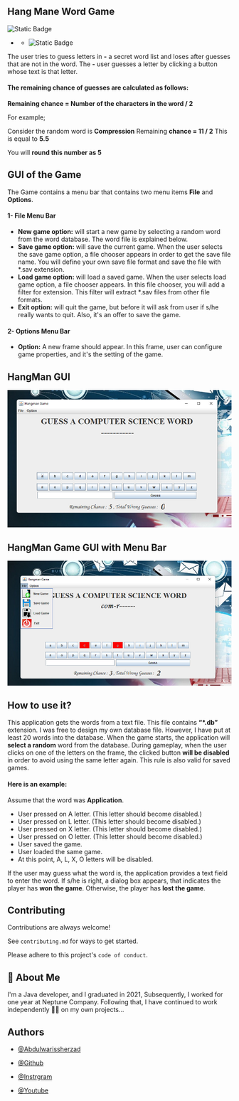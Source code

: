 
## Hang Mane Word Game
![Static Badge](https://img.shields.io/badge/Language-Java-brightgreen/)
* * ![Static Badge](https://img.shields.io/badge/Tech-Object%20Serialization-brightgreen)



The user tries to guess letters in **-** a secret word list and loses after guesses that are not in the word. The **-** user guesses a letter by clicking a button whose text is that letter. 
#### The remaining chance of guesses are calculated as follows:
**Remaining chance = Number of the characters in the word / 2**

For example;

Consider the random word is **Compression**
Remaining **chance = 11 / 2**
This is equal to **5.5**

You will **round this number as 5**
## GUI of the Game
The Game contains a menu bar that contains two menu items **File** and **Options**.
#### 1- File Menu Bar
* **New game option:** will start a new game by selecting a random word from the word database. The word file is explained below.
* **Save game option:** will save the current game. When the user selects the save game option, a file chooser appears in order to get the save file name. You will define your own save file format and save the file with *.sav extension.
* **Load game option:** will load a saved game. When the user selects load game option, a file chooser appears. In this file chooser, you will add a filter for extension. This filter will extract *.sav files from other file formats.
* **Exit option:** will quit the game, but before it will ask from user if s/he really wants to quit. Also, it's an offer to save the game.
#### 2- Options Menu Bar
* **Option:** A new frame should appear. In this frame, user can configure game properties, and it's the setting of the game.

## HangMan GUI
![Game GUI](https://github.com/Abdulwarissherzad/Hangman-Game/blob/main/src/main/java/images/Hangman%20Game.jpg)

## HangMan Game GUI with Menu Bar

![Menu Bar GUI](https://github.com/Abdulwarissherzad/Hangman-Game/blob/main/src/main/java/images/Menu%20Option%20Game.jpg)

## How to use it?
This application gets the words from a text file. This file contains **“*.db”** extension. I was free to design my own database file. However, I have put at least 20 words into the database. When the game starts, the application will **select a random** word from the database.
During gameplay, when the user clicks on one of the letters on the frame, the clicked button
**will be disabled** in order to avoid using the same letter again. This rule is also valid for
saved games. 
#### Here is an example:
Assume that the word was **Application**.
* User pressed on A letter. (This letter should become disabled.)
* User pressed on L letter. (This letter should become disabled.)
* User pressed on X letter. (This letter should become disabled.)
* User pressed on O letter. (This letter should become disabled.)
* User saved the game.
* User loaded the same game.
* At this point, A, L, X, O letters will be disabled.

If the user may guess what the word is, the application provides a text field to enter the word. If s/he is right, a dialog box appears, that indicates the player has **won the game**. Otherwise, the player has **lost the game**.
## Contributing

Contributions are always welcome!

See `contributing.md` for ways to get started.

Please adhere to this project's `code of conduct`.


## 🚀 About Me
I'm a Java developer, and I graduated in 2021, Subsequently, I worked for one year at Neptune Company. Following that, I have continued to work independently 🦾🔥 on my own projects...


## Authors

- [@Abdulwarissherzad](https://www.get-in-it.de/profil/WuQ0LQ7GtXDmViHNmcSNL5uyjDkBqKbh)

- [@Github](https://github.com/Abdulwarissherzad)
- [@Instrgram](https://www.instagram.com/engineer_waris/)
- [@Youtube](https://youtu.be/SgaaYnrrWHk?si=oF4pGKyNUdzw7WQ6)
